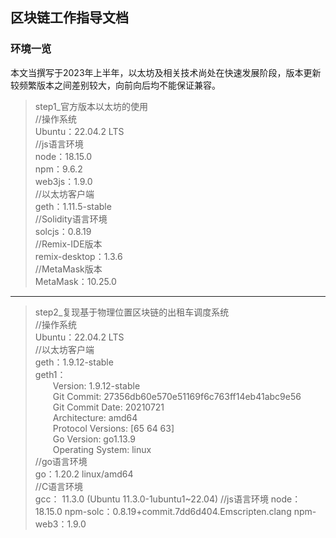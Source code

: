 ## 区块链工作指导文档
### 环境一览  
本文当撰写于2023年上半年，以太坊及相关技术尚处在快速发展阶段，版本更新较频繁版本之间差别较大，向前向后均不能保证兼容。
>step1_官方版本以太坊的使用  
//操作系统  
Ubuntu：22.04.2 LTS  
//js语言环境  
node：18.15.0  
npm：9.6.2  
web3js：1.9.0  
//以太坊客户端  
geth：1.11.5-stable  
//Solidity语言环境  
solcjs：0.8.19  
//Remix-IDE版本  
remix-desktop：1.3.6  
//MetaMask版本  
MetaMask：10.25.0  
---
> step2_复现基于物理位置区块链的出租车调度系统  
//操作系统  
Ubuntu：22.04.2 LTS  
//以太坊客户端  
geth：1.9.12-stable  
geth1：  
&emsp;&emsp;Version: 1.9.12-stable  
&emsp;&emsp;Git Commit: 27356db60e570e51169f6c763ff14eb41abc9e56  
&emsp;&emsp;Git Commit Date: 20210721  
&emsp;&emsp;Architecture: amd64  
&emsp;&emsp;Protocol Versions: [65 64 63]  
&emsp;&emsp;Go Version: go1.13.9  
&emsp;&emsp;Operating System: linux  
//go语言环境  
go：1.20.2 linux/amd64  
//C语言环境  
gcc： 11.3.0 (Ubuntu 11.3.0-1ubuntu1~22.04)
//js语言环境
node：18.15.0
npm-solc：0.8.19+commit.7dd6d404.Emscripten.clang
npm-web3：1.9.0